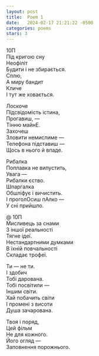 ```yaml
---
layout: post
title:  Poem 1
date:   2024-02-17 21:21:22 -0500
categories: poems
stars: 3
---
```


10П\
Під кригою сну\
Неофіліт\
Будити і не збирається.\
Сплю,\
А миру бандит\
Кличе\
І тут же ховається.

Лоскоче\
Підсвідомість істина,\
Прогавиш, —\
Тінню майнЕ.\
Захочеш\
Зловити немислиме —\
Телефона підставиш —\
Щось в нього й впаде.

Рибалка\
Поплавка не випустить,\
Увага —\
Рибалки єство.\
Шпаргалка\
Обшліфує і вичистить.\
І проголОсиш пAлко —\
У сні прийшло. 

@
10П\
Мисливець за снами\
З іншої реальності\
Тягне ідеї.\
Нестандартними думками\
В їхній повчальності\
Складає трофеї.

Ти — не ти.\
І здобич\
Тобі дарована.\
Тобі посвітили —\
Іншим світи.\
Хай побачить світи\
І промені з висоти\
Душа зачарована.

Твоя і поряд,\
Цей фільм\
Не для кожного.\
Його огляд —\
Заповнення порожнього.